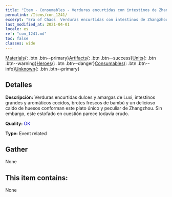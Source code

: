 ```yaml
---
title: "Item - Consumables - Verduras encurtidas con intestinos de Zhangzhou Fujian"
permalink: /Items/con_1241/
excerpt: "Era of Chaos  Verduras encurtidas con intestinos de Zhangzhou Fujian"
last_modified_at: 2021-04-01
locale: es
ref: "con_1241.md"
toc: false
classes: wide
---
```

 [Materials](/es/Items/){: .btn .btn--primary}[Artifacts](/es/Items/Artifacts/){: .btn .btn--success}[Units](/es/Items/Units/){: .btn .btn--warning}[Heroes](/es/Items/Heroes/){: .btn .btn--danger}[Consumables](/es/Items/Consumables/){: .btn .btn--info}[Unknown](/es/Items/Unknown/){: .btn .btn--primary}

## Detalles
 **Descripción:** Verduras encurtidas dulces y amargas de Luxi, intestinos grandes y aromáticos cocidos, brotes frescos de bambú y un delicioso caldo de huesos conforman este plato único y peculiar de Zhangzhou. Sin embargo, este estofado en cuestión parece todavía crudo.

 **Quality:** <span style="color: #0000CD">OK</span>

 **Type:** Event related

## Gather

  None

## This item contains:

  None

